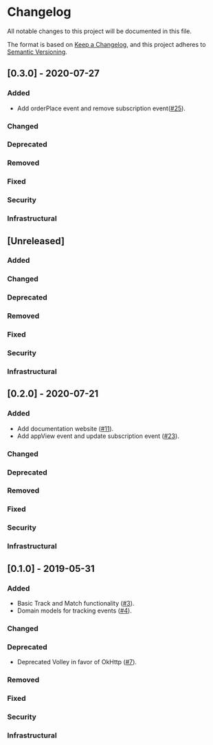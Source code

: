 # Changelog

All notable changes to this project will be documented in this file.

The format is based on [Keep a Changelog](https://keepachangelog.com/en/1.0.0/),
and this project adheres to [Semantic Versioning](https://semver.org/spec/v2.0.0.html).

## [0.3.0] - 2020-07-27
### Added
 - Add orderPlace event and remove subscription event([#25](https://github.com/velocidi/velocidi-android-sdk/pull/25)).

### Changed

### Deprecated

### Removed

### Fixed

### Security

### Infrastructural


## [Unreleased]
### Added

### Changed

### Deprecated

### Removed

### Fixed

### Security

### Infrastructural


## [0.2.0] - 2020-07-21
### Added
 - Add documentation website ([#11](https://github.com/velocidi/velocidi-android-sdk/pull/11)).
 - Add appView event and update subscription event ([#23](https://github.com/velocidi/velocidi-android-sdk/pull/23)).

### Changed

### Deprecated

### Removed

### Fixed

### Security

### Infrastructural

## [0.1.0] - 2019-05-31
### Added
 - Basic Track and Match functionality ([#3](https://github.com/velocidi/velocidi-android-sdk/pull/3)).
 - Domain models for tracking events ([#4](https://github.com/velocidi/velocidi-android-sdk/pull/4)).
 
### Changed

### Deprecated
- Deprecated Volley in favor of OkHttp ([#7](https://github.com/velocidi/velocidi-android-sdk/pull/7)).

### Removed

### Fixed

### Security

### Infrastructural

